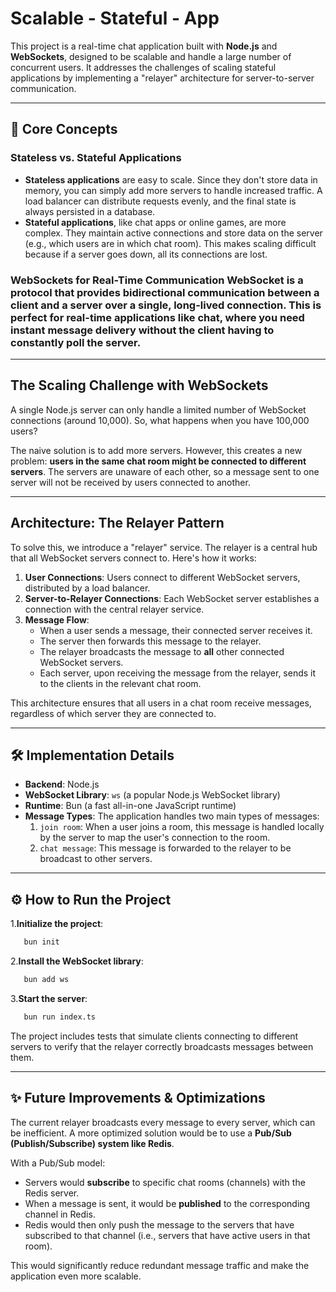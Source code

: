 # Scalable - Stateful - App

This project is a real-time chat application built with **Node.js** and **WebSockets**, designed to be scalable and handle a large number of concurrent users. It addresses the challenges of scaling stateful applications by implementing a "relayer" architecture for server-to-server communication.

---

## 🚀 Core Concepts

### Stateless vs. Stateful Applications

- **Stateless applications** are easy to scale. Since they don't store data in memory, you can simply add more servers to handle increased traffic. A load balancer can distribute requests evenly, and the final state is always persisted in a database.
- **Stateful applications**, like chat apps or online games, are more complex. They maintain active connections and store data on the server (e.g., which users are in which chat room). This makes scaling difficult because if a server goes down, all its connections are lost.

### WebSockets for Real-Time Communication WebSocket is a protocol that provides **bidirectional communication** between a client and a server over a single, long-lived connection. This is perfect for real-time applications like chat, where you need instant message delivery without the client having to constantly poll the server.

---

## The Scaling Challenge with WebSockets

A single Node.js server can only handle a limited number of WebSocket connections (around 10,000). So, what happens when you have 100,000 users?

The naive solution is to add more servers. However, this creates a new problem: **users in the same chat room might be connected to different servers**. The servers are unaware of each other, so a message sent to one server will not be received by users connected to another.

---

## Architecture: The Relayer Pattern

To solve this, we introduce a "relayer" service. The relayer is a central hub that all WebSocket servers connect to. Here's how it works:

1. **User Connections**: Users connect to different WebSocket servers, distributed by a load balancer.
2. **Server-to-Relayer Connections**: Each WebSocket server establishes a connection with the central relayer service.
3. **Message Flow**:
   - When a user sends a message, their connected server receives it.
   - The server then forwards this message to the relayer.
   - The relayer broadcasts the message to **all** other connected WebSocket servers.
   - Each server, upon receiving the message from the relayer, sends it to the clients in the relevant chat room.

This architecture ensures that all users in a chat room receive messages, regardless of which server they are connected to.

---

## 🛠️ Implementation Details

- **Backend**: Node.js
- **WebSocket Library**: `ws` (a popular Node.js WebSocket library)
- **Runtime**: Bun (a fast all-in-one JavaScript runtime)
- **Message Types**: The application handles two main types of messages:
  1. `join room`: When a user joins a room, this message is handled locally by the server to map the user's connection to the room.
  2. `chat message`: This message is forwarded to the relayer to be broadcast to other servers.

---

## ⚙️ How to Run the Project

1.**Initialize the project**:

```bash
   bun init
```

2.**Install the WebSocket library**:

```bash
   bun add ws
```

3.**Start the server**:

```bash
   bun run index.ts
```

The project includes tests that simulate clients connecting to different servers to verify that the relayer correctly broadcasts messages between them.

---

## ✨ Future Improvements & Optimizations

The current relayer broadcasts every message to every server, which can be inefficient. A more optimized solution would be to use a **Pub/Sub (Publish/Subscribe) system like Redis**.

With a Pub/Sub model:

- Servers would **subscribe** to specific chat rooms (channels) with the Redis server.
- When a message is sent, it would be **published** to the corresponding channel in Redis.
- Redis would then only push the message to the servers that have subscribed to that channel (i.e., servers that have active users in that room).

This would significantly reduce redundant message traffic and make the application even more scalable.
